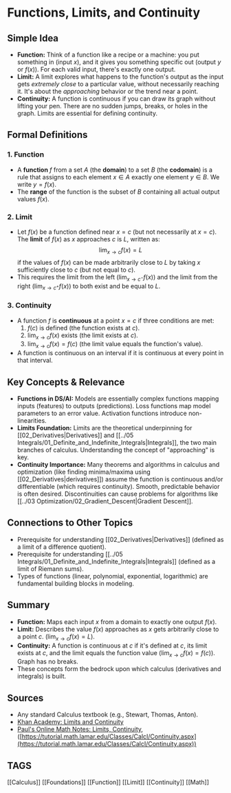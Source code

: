 # Functions, Limits, and Continuity

## Simple Idea
*   **Function:** Think of a function like a recipe or a machine: you put something in (input $x$), and it gives you something specific out (output $y$ or $f(x)$). For each valid input, there's exactly one output.
*   **Limit:** A limit explores what happens to the function's output as the input gets *extremely close* to a particular value, without necessarily reaching it. It's about the *approaching* behavior or the trend near a point.
*   **Continuity:** A function is continuous if you can draw its graph without lifting your pen. There are no sudden jumps, breaks, or holes in the graph. Limits are essential for defining continuity.

## Formal Definitions

### 1. Function
*   A **function** $f$ from a set $A$ (the **domain**) to a set $B$ (the **codomain**) is a rule that assigns to each element $x \in A$ exactly one element $y \in B$. We write $y = f(x)$.
*   The **range** of the function is the subset of $B$ containing all actual output values $f(x)$.

### 2. Limit
*   Let $f(x)$ be a function defined near $x = c$ (but not necessarily at $x = c$). The **limit** of $f(x)$ as $x$ approaches $c$ is $L$, written as:
    $$ \lim_{x \to c} f(x) = L $$
    if the values of $f(x)$ can be made arbitrarily close to $L$ by taking $x$ sufficiently close to $c$ (but not equal to $c$).
*   This requires the limit from the left ($\lim_{x \to c^-} f(x)$) and the limit from the right ($\lim_{x \to c^+} f(x)$) to both exist and be equal to $L$.

### 3. Continuity
*   A function $f$ is **continuous** at a point $x = c$ if three conditions are met:
    1.  $f(c)$ is defined (the function exists at $c$).
    2.  $\lim_{x \to c} f(x)$ exists (the limit exists at $c$).
    3.  $\lim_{x \to c} f(x) = f(c)$ (the limit value equals the function's value).
*   A function is continuous on an interval if it is continuous at every point in that interval.

## Key Concepts & Relevance

*   **Functions in DS/AI:** Models are essentially complex functions mapping inputs (features) to outputs (predictions). Loss functions map model parameters to an error value. Activation functions introduce non-linearities.
*   **Limits Foundation:** Limits are the theoretical underpinning for [[02_Derivatives|Derivatives]] and [[../05 Integrals/01_Definite_and_Indefinite_Integrals|Integrals]], the two main branches of calculus. Understanding the concept of "approaching" is key.
*   **Continuity Importance:** Many theorems and algorithms in calculus and optimization (like finding minima/maxima using [[02_Derivatives|derivatives]]) assume the function is continuous and/or differentiable (which requires continuity). Smooth, predictable behavior is often desired. Discontinuities can cause problems for algorithms like [[../03 Optimization/02_Gradient_Descent|Gradient Descent]].

## Connections to Other Topics
*   Prerequisite for understanding [[02_Derivatives|Derivatives]] (defined as a limit of a difference quotient).
*   Prerequisite for understanding [[../05 Integrals/01_Definite_and_Indefinite_Integrals|Integrals]] (defined as a limit of Riemann sums).
*   Types of functions (linear, polynomial, exponential, logarithmic) are fundamental building blocks in modeling.

## Summary
*   **Function:** Maps each input $x$ from a domain to exactly one output $f(x)$.
*   **Limit:** Describes the value $f(x)$ approaches as $x$ gets arbitrarily close to a point $c$. ($\lim_{x \to c} f(x) = L$).
*   **Continuity:** A function is continuous at $c$ if it's defined at $c$, its limit exists at $c$, and the limit equals the function value ($\lim_{x \to c} f(x) = f(c)$). Graph has no breaks.
*   These concepts form the bedrock upon which calculus (derivatives and integrals) is built.

## Sources
*   Any standard Calculus textbook (e.g., Stewart, Thomas, Anton).
*   [Khan Academy: Limits and Continuity](https://www.khanacademy.org/math/calculus-1/cs1-limits-and-continuity)
*   [Paul's Online Math Notes: Limits, Continuity](https://tutorial.math.lamar.edu/Classes/CalcI/LimitsIntro.aspx), ([https://tutorial.math.lamar.edu/Classes/CalcI/Continuity.aspx](https://tutorial.math.lamar.edu/Classes/CalcI/Continuity.aspx))

## TAGS
[[Calculus]] [[Foundations]] [[Function]] [[Limit]] [[Continuity]] [[Math]]